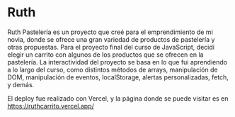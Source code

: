 # Ruth
Ruth Pastelería es un proyecto que creé para el emprendimiento de mi novia, donde se ofrece una gran variedad de productos de pastelería y otras propuestas. Para el proyecto final del curso de JavaScript, decidí elegir un carrito con algunos de los productos que se ofrecen en la pastelería. La interactividad del proyecto se basa en lo que fui aprendiendo a lo largo del curso, como distintos métodos de arrays, manipulación de DOM, manipulación de eventos, localStorage, alertas personalizadas, fetch, y demás. 

El deploy fue realizado con Vercel, y la página donde se puede visitar es en https://ruthcarrito.vercel.app/ 
